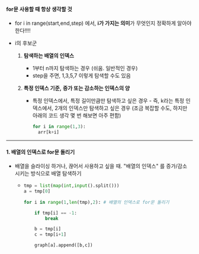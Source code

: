 

#### for문 사용할 때 항상 생각할 것

- for i in range(start,end,step) 에서, **i가 가지는 의미**가 무엇인지 정확하게 알아야 한다!!!!

- i의 후보군

  1. **탐색하는 배열의 인덱스**
     - 1부터 n까지 탐색하는 경우 (쉬움. 일반적인 경우)
     - step을 주면, 1,3,5,7 이렇게 탐색할 수도 있음

  
  
  
  2. **특정 인덱스 기준,** **증가 또는 감소하는 인덱스의 양**
  
     - 특정 인덱스에서, 특정 길이만큼만 탐색하고 싶은 경우 - 즉, k라는 특정 인덱스에서, 2개의 인덱스만 탐색하고 싶은 경우 (조금 복잡할 수도, 하지만 아래의 코드 생각 몇 번 해보면 아주 편함)	
  
         ```python
         for i in range(1,3):
           arr[k+i]
         ```
  
       

---



#### 1. 배열의 인덱스로 for문 돌리기

- 배열을 슬라이싱 하거나, 끊어서 사용하고 싶을 때. "배열의 인덱스" 를 증가/감소 시키는 방식으로 배열 탐색하기

  - ```python
    tmp = list(map(int,input().split()))
    a = tmp[0]
        
    for i in range(1,len(tmp),2): # 배열의 인덱스로 for문 돌리기
    
    	if tmp[i] == -1:
    		break
    
    	b = tmp[i]
    	c = tmp[i+1]
    
    	graph[a].append([b,c])
    ```

    



